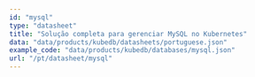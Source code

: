 ```yaml
---
id: "mysql"
type: "datasheet"
title: "Solução completa para gerenciar MySQL no Kubernetes"
data: "data/products/kubedb/datasheets/portuguese.json"
example_code: "data/products/kubedb/databases/mysql.json"
url: "/pt/datasheet/mysql"
---
```

